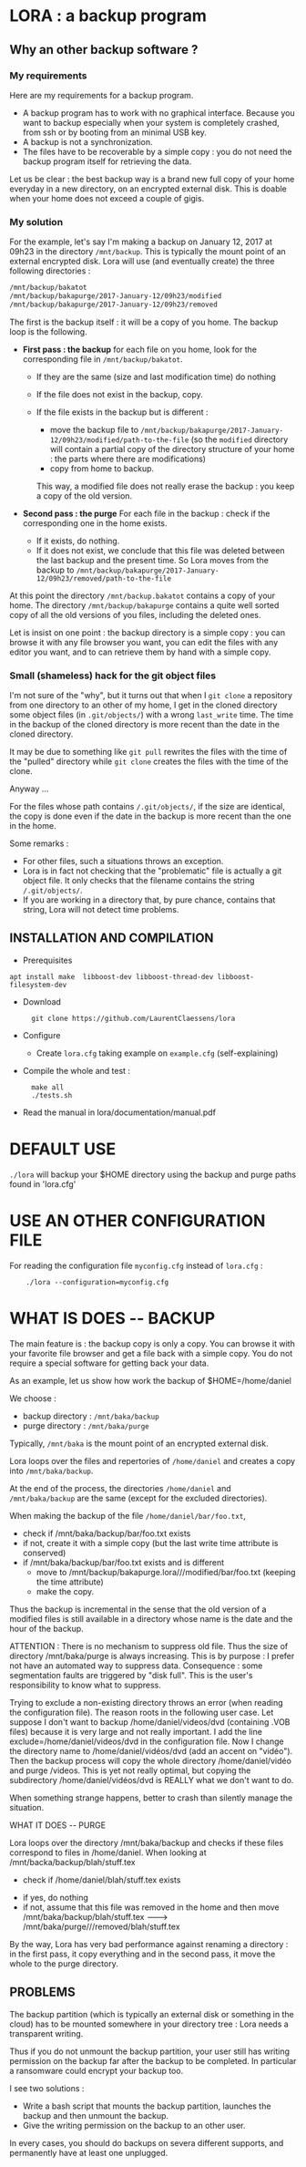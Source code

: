 
# LORA : a backup program

## Why an other backup software ?

### My requirements

Here are my requirements for a backup program.

* A backup program has to work with no graphical interface. Because you want to backup especially when your system is completely crashed, from ssh or by booting from an minimal USB key.
* A backup is not a synchronization. 
* The files have to be recoverable by a simple copy : you do not need the backup program itself for retrieving the data.

Let us be clear : the best backup way is a brand new full copy of your home everyday in a new directory, on an encrypted external disk. This is doable when your home does not exceed a couple of gigis.

### My solution

For the example, let's say I'm making a backup on January 12, 2017 at 09h23 in the directory `/mnt/backup`. This is typically the mount point of an external encrypted disk. Lora will use (and eventually create) the three following directories :
```bash
/mnt/backup/bakatot
/mnt/backup/bakapurge/2017-January-12/09h23/modified
/mnt/backup/bakapurge/2017-January-12/09h23/removed
```

The first is the backup itself : it will be a copy of you home. The backup loop is the following.

* **First pass : the backup** for each file on you home, look for the corresponding file in `/mnt/backup/bakatot`. 
   * If they are the same (size and last modification time) do nothing
   * If the file does not exist in the backup, copy.
   * If the file exists in the backup but is different :
       * move the backup file to `/mnt/backup/bakapurge/2017-January-12/09h23/modified/path-to-the-file` (so the `modified` directory will contain a partial copy of the directory structure of your home : the parts where there are modifications)
       * copy from home to backup.

     This way, a modified file does not really erase the backup : you keep a copy of the old version.

* **Second pass : the purge** For each file in the backup : check if the corresponding one in the home exists.
   * If it exists, do nothing.
   * If it does not exist, we conclude that this file was deleted between the last backup and the present time. So Lora moves from the backup to `/mnt/backup/bakapurge/2017-January-12/09h23/removed/path-to-the-file`

At this point the directory `/mnt/backup.bakatot` contains a copy of your home. The directory `/mnt/backup/bakapurge` contains a quite well sorted copy of all the old versions of you files, including the deleted ones.

Let is insist on one point : the backup directory is a simple copy : you can browse it with any file browser you want, you can edit the files with any editor you want, and to can retrieve them by hand with a simple copy.

### Small (shameless) hack for the git object files

I'm not sure of the "why", but it turns out that when I `git clone` a repository from one directory to an other of my home, I get in the cloned directory some object files (in `.git/objects/`) with a wrong `last_write` time. The time in the backup of the cloned directory is more recent than the date in the cloned directory.

It may be due to something like `git pull` rewrites the files with the time of the "pulled" directory while `git clone` creates the files with the time of the clone.

Anyway ...

For the files whose path contains `/.git/objects/`, if the size are identical, the copy is done even if the date in the backup is more recent than the one in the home.

Some remarks :
* For other files, such a situations throws an exception.
* Lora is in fact not checking that the "problematic" file is actually a git object file. It only checks that the filename contains the string `/.git/objects/`.
* If you are working in a directory that, by pure chance, contains that string, Lora will not detect time problems.

## INSTALLATION AND COMPILATION

* Prerequisites

```
apt install make  libboost-dev libboost-thread-dev libboost-filesystem-dev
```

* Download 

        git clone https://github.com/LaurentClaessens/lora

* Configure
   * Create `lora.cfg` taking example on `example.cfg` (self-explaining)
* Compile the whole and test :

        make all
        ./tests.sh

* Read the manual
    in lora/documentation/manual.pdf

# DEFAULT USE

`./lora` will backup your $HOME directory using the backup and purge paths found in 'lora.cfg'


# USE AN OTHER CONFIGURATION FILE

For reading the configuration file `myconfig.cfg` instead of `lora.cfg` :

        ./lora --configuration=myconfig.cfg

# WHAT IS DOES -- BACKUP

The main feature is : the backup copy is only a copy. You can browse it with your favorite file browser and get a file back with a simple copy. You do not require a special software for getting back your data.

As an example, let us show how work the backup of $HOME=/home/daniel

We choose :

*  backup directory : `/mnt/baka/backup`
*  purge directory  : `/mnt/baka/purge`

Typically, `/mnt/baka` is the mount point of an encrypted external disk.

Lora loops over the files and repertories of `/home/daniel` and creates a copy into `/mnt/baka/backup`.

At the end of the process, the directories `/home/daniel` and `/mnt/baka/backup` are the same (except for the excluded directories).

When making the backup of the file `/home/daniel/bar/foo.txt`,

* check if /mnt/baka/backup/bar/foo.txt exists
* if not, create it with a simple copy (but the last write time attribute is conserved)
* if /mnt/baka/backup/bar/foo.txt exists and is different
    - move to /mnt/backup/bakapurge.lora/<today date>/<hour>/modified/bar/foo.txt   (keeping the time attribute)
    - make the copy.

Thus the backup is incremental in the sense that the old version of a modified files is still available in a directory whose name is the date and the hour of the backup.



ATTENTION : There is no mechanism to suppress old file. Thus the size of directory /mnt/baka/purge is always increasing. This is by purpose : I prefer not have an automated way to suppress data.
    Consequence : some segmentation faults are triggered by "disk full". This is the user's responsibility to know what to suppress.

Trying to exclude a non-existing directory throws an error (when reading the configuration file). The reason roots in the following user case. Let suppose I don't want to
backup /home/daniel/videos/dvd (containing .VOB files) because it is very large and not really important. I add the line
exclude=/home/daniel/videos/dvd 
in the configuration file.
Now I change the directory name to /home/daniel/vidéos/dvd  (add an accent on "vidéo"). Then the backup process will copy the whole directory /home/daniel/vidéo and purge <purge>/videos. This is yet not really optimal, but copying the subdirectory /home/daniel/vidéos/dvd is REALLY what we don't want to do. 

When something strange happens, better to crash than silently manage the situation.


WHAT IT DOES -- PURGE

Lora loops over the directory /mnt/baka/backup and checks if these files correspond to files in /home/daniel.
When looking at /mnt/backa/backup/blah/stuff.tex

* check if /home/daniel/blah/stuff.tex exists
 - if yes, do nothing
 - if not, assume that this file was removed in the home and then move
/mnt/baka/backup/blah/stuff.tex ---> /mnt/baka/purge/<today date>/<hour>/removed/blah/stuff.tex

By the way, Lora has very bad performance against renaming a directory : in the first pass, it copy everything and in the second pass, it move the whole to the purge directory.

## PROBLEMS

The backup partition (which is typically an external disk or something in the cloud) has to be mounted somewhere in your directory tree : Lora needs a transparent writing.

Thus if you do not unmount the backup partition, your user still has writing permission on the backup far after the backup to be completed. In particular a ransomware could encrypt your backup too.

I see two solutions :

* Write a bash script that mounts the backup partition, launches the backup and then unmount the backup.
* Give the writing permission on the backup to an other user.

In every cases, you should do backups on severa different supports, and permanently have at least one unplugged.


